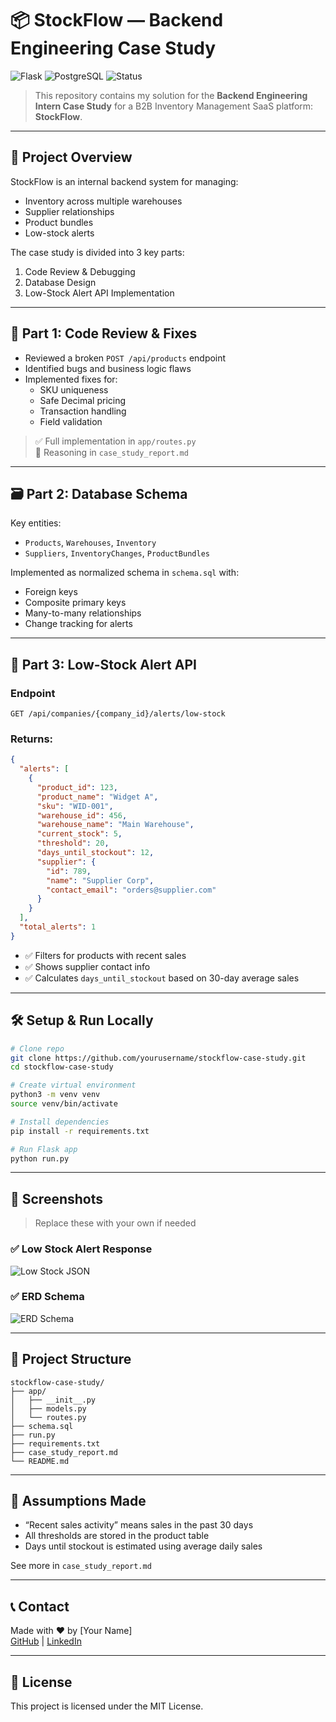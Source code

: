 # 📦 StockFlow — Backend Engineering Case Study

![Flask](https://img.shields.io/badge/built%20with-Flask-blue.svg)
![PostgreSQL](https://img.shields.io/badge/database-PostgreSQL-informational)
![Status](https://img.shields.io/badge/status-ready--to--submit-brightgreen)

> This repository contains my solution for the **Backend Engineering Intern Case Study** for a B2B Inventory Management SaaS platform: **StockFlow**.

---

## 🚀 Project Overview

StockFlow is an internal backend system for managing:
- Inventory across multiple warehouses
- Supplier relationships
- Product bundles
- Low-stock alerts

The case study is divided into 3 key parts:
1. Code Review & Debugging
2. Database Design
3. Low-Stock Alert API Implementation

---

## 🧩 Part 1: Code Review & Fixes

- Reviewed a broken `POST /api/products` endpoint
- Identified bugs and business logic flaws
- Implemented fixes for:
  - SKU uniqueness
  - Safe Decimal pricing
  - Transaction handling
  - Field validation

> ✅ Full implementation in `app/routes.py`  
> 🧠 Reasoning in `case_study_report.md`

---

## 🗃️ Part 2: Database Schema

Key entities:
- `Products`, `Warehouses`, `Inventory`
- `Suppliers`, `InventoryChanges`, `ProductBundles`

Implemented as normalized schema in `schema.sql` with:
- Foreign keys
- Composite primary keys
- Many-to-many relationships
- Change tracking for alerts

---

## 🔔 Part 3: Low-Stock Alert API

### Endpoint

```http
GET /api/companies/{company_id}/alerts/low-stock
```

### Returns:

```json
{
  "alerts": [
    {
      "product_id": 123,
      "product_name": "Widget A",
      "sku": "WID-001",
      "warehouse_id": 456,
      "warehouse_name": "Main Warehouse",
      "current_stock": 5,
      "threshold": 20,
      "days_until_stockout": 12,
      "supplier": {
        "id": 789,
        "name": "Supplier Corp",
        "contact_email": "orders@supplier.com"
      }
    }
  ],
  "total_alerts": 1
}
```

- ✅ Filters for products with recent sales
- ✅ Shows supplier contact info
- ✅ Calculates `days_until_stockout` based on 30-day average sales

---

## 🛠 Setup & Run Locally

```bash
# Clone repo
git clone https://github.com/yourusername/stockflow-case-study.git
cd stockflow-case-study

# Create virtual environment
python3 -m venv venv
source venv/bin/activate

# Install dependencies
pip install -r requirements.txt

# Run Flask app
python run.py
```

---

## 📸 Screenshots

> Replace these with your own if needed

### ✅ Low Stock Alert Response
![Low Stock JSON](screenshots/low-stock-response.png)

### ✅ ERD Schema
![ERD Schema](screenshots/erd-diagram.png)

---

## 📂 Project Structure

```
stockflow-case-study/
├── app/
│   ├── __init__.py
│   ├── models.py
│   └── routes.py
├── schema.sql
├── run.py
├── requirements.txt
├── case_study_report.md
└── README.md
```

---

## 📌 Assumptions Made

- “Recent sales activity” means sales in the past 30 days
- All thresholds are stored in the product table
- Days until stockout is estimated using average daily sales

See more in `case_study_report.md`

---

## 📞 Contact

Made with ❤️ by [Your Name]  
[GitHub](https://github.com/Harshalthedev) | [LinkedIn](https://linkedin.com/in/harshal-thakare-404835257/)

---

## 🧪 License

This project is licensed under the MIT License.
